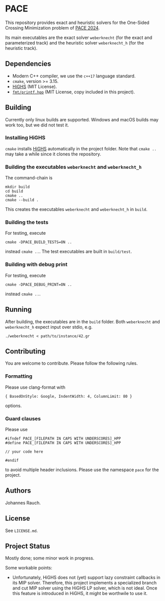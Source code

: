 # PACE
This repository provides exact and heuristic solvers for the One-Sided Crossing Minimization problem of [PACE 2024](https://pacechallenge.org/2024/).

Its main executables are the exact solver `weberknecht` (for the exact and parameterized track) and the heuristic solver `weberknecht_h` (for the heuristic track).

## Dependencies
- Modern C++ compiler, we use the `c++17` language standard.
- `cmake`, version >= 3.15.
- [HiGHS](https://github.com/ERGO-Code/HiGHS) (MIT License).
- [`fmt/printf.hpp`](https://github.com/afborchert/fmt/blob/master/printf.hpp) (MIT License, copy included in this project).

## Building
Currently only linux builds are supported.
Windows and macOS builds may work too, but we did not test it.

### Installing HiGHS
`cmake` installs [HiGHS](https://github.com/ERGO-Code/HiGHS) automatically in the project folder.
Note that `cmake ..` may take a while since it clones the repository.

### Building the executables `weberknecht` and `weberknecht_h`
The command-chain is
```
mkdir build
cd build
cmake ..
cmake --build .
```
This creates the executables `weberknecht` and `weberknecht_h` in `build`.

### Building the tests

For testing, execute
```
cmake -DPACE_BUILD_TESTS=ON ..
```
instead `cmake ..`.
The test executables are built in `build/test`.

### Building with debug print

For testing, execute
```
cmake -DPACE_DEBUG_PRINT=ON ..
```
instead `cmake ..`.

## Running

After building, the executables are in the `build` folder.
Both `weberknecht` and `weberknecht_h` expect input over stdio, e.g.
```
./weberknecht < path/to/instance/42.gr
```

## Contributing
You are welcome to contribute.
Please follow the following rules.

### Formatting
Please use clang-format with
```
{ BasedOnStyle: Google, IndentWidth: 4, ColumnLimit: 80 }
```
options.

### Guard clauses
Please use 
```
#ifndef PACE_[FILEPATH IN CAPS WITH UNDERSCORES]_HPP
#define PACE_[FILEPATH IN CAPS WITH UNDERSCORES]_HPP

// your code here

#endif
```
to avoid multiple header inclusions.
Please use the namespace `pace` for the project.

## Authors
Johannes Rauch.

## License
See `LICENSE.md`.

## Project Status
Mostly done; some minor work in progress.

Some workable points:
- Unfortunately, HiGHS does not (yet) support lazy constraint callbacks in its MIP solver.
Therefore, this project implements a specialized branch and cut MIP solver using the HiGHS LP solver, which is not ideal.
Once this feature is introduced in HiGHS, it might be worthwile to use it.
